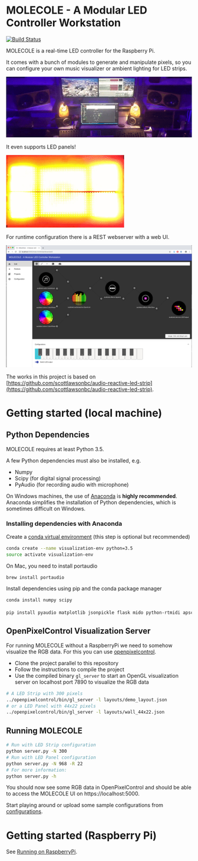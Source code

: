 # MOLECOLE - A Modular LED Controller Workstation

[![Build Status](https://travis-ci.org/segfault16/audio-reactive-led-strip.svg?branch=develop)](https://travis-ci.org/segfault16/audio-reactive-led-strip)

MOLECOLE is a real-time LED controller for the Raspberry Pi. 

It comes with a bunch of modules to generate and manipulate pixels, so you can configure your own music visualizer or ambient lighting for LED strips.

![Strip](./images/strip.gif)

It even supports LED panels!

![Panel](./images/panel.gif)

For runtime configuration there is a REST webserver with a web UI.

![web UI](images/server-ui.png)


The works in this project is based on [https://github.com/scottlawsonbc/audio-reactive-led-strip](https://github.com/scottlawsonbc/audio-reactive-led-strip).


# Getting started (local machine)

## Python Dependencies
MOLECOLE requires at least Python 3.5.

A few Python dependencies must also be installed, e.g.
- Numpy
- Scipy (for digital signal processing)
- PyAudio (for recording audio with microphone)

On Windows machines, the use of [Anaconda](https://www.continuum.io/downloads) is **highly recommended**. Anaconda simplifies the installation of Python dependencies, which is sometimes difficult on Windows.

### Installing dependencies with Anaconda
Create a [conda virtual environment](http://conda.pydata.org/docs/using/envs.html) (this step is optional but recommended)
```bash
conda create --name visualization-env python=3.5
source activate visualization-env
```
On Mac, you need to install portaudio
```bash
brew install portaudio
```

Install dependencies using pip and the conda package manager
```bash
conda install numpy scipy

pip install pyaudio matplotlib jsonpickle flask mido python-rtmidi apscheduler
```

## OpenPixelControl Visualization Server

For running MOLECOLE without a RaspberryPi we need to somehow visualize the RGB data.
For this you can use [openpixelcontrol](https://github.com/zestyping/openpixelcontrol).

- Clone the project parallel to this repository
- Follow the instructions to compile the project
- Use the compiled binary `gl_server` to start an OpenGL visualization server on localhost port 7890 to visualize the RGB data

```bash
# A LED Strip with 300 pixels
../openpixelcontrol/bin/gl_server -l layouts/demo_layout.json
# or a LED Panel with 44x22 pixels
../openpixelcontrol/bin/gl_server -l layouts/wall_44x22.json
```

## Running MOLECOLE

```bash
# Run with LED Strip configuration
python server.py -N 300
# Run with LED Panel configuration
python server.py -N 968 -R 22
# For more information:
python server.py -h
```

You should now see some RGB data in OpenPixelControl and should be able to access the MOLECOLE UI on https://localhost:5000.

Start playing around or upload some sample configurations from [configurations](./configurations).



# Getting started (Raspberry Pi)

See [Running on RaspberryPi](./docs/pi_setup.md).


